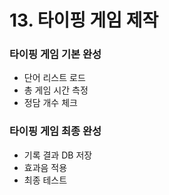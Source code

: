 # 13. 타이핑 게임 제작
### 타이핑 게임 기본 완성
- 단어 리스트 로드
- 총 게임 시간 측정
- 정담 개수 체크

### 타이핑 게임 최종 완성
- 기록 결과 DB 저장
- 효과음 적용
- 최종 테스트